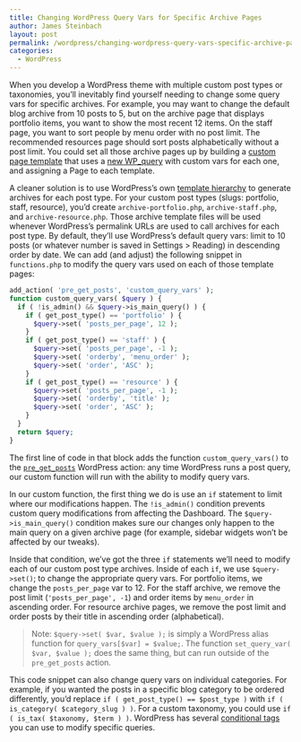 ```yaml
---
title: Changing WordPress Query Vars for Specific Archive Pages
author: James Steinbach
layout: post
permalink: /wordpress/changing-wordpress-query-vars-specific-archive-pages/
categories:
  - WordPress
---
```

When you develop a WordPress theme with multiple custom post types or taxonomies, you&#8217;ll inevitably find yourself needing to change some query vars for specific archives. For example, you may want to change the default blog archive from 10 posts to 5, but on the archive page that displays portfolio items, you want to show the most recent 12 items. On the staff page, you want to sort people by menu order with no post limit. The recommended resources page should sort posts alphabetically without a post limit. You could set all those archive pages up by building a <a title="WordPress Codex: Custom Page Template" href="https://developer.wordpress.org/themes/template-files-section/page-template-files/" target="_blank">custom page template</a> that uses a <a title="WordPress Codex: WP_Query" href="http://codex.wordpress.org/Class_Reference/WP_Query" target="_blank">new WP_query</a> with custom vars for each one, and assigning a Page to each template.

A cleaner solution is to use WordPress&#8217;s own <a title="WordPress Codex: Template Hierarchy" href="http://codex.wordpress.org/Template_Hierarchy" target="_blank">template hierarchy</a> to generate archives for each post type. For your custom post types (slugs: portfolio, staff, resource), you&#8217;d create `archive-portfolio.php`, `archive-staff.php`, and `archive-resource.php`. Those archive template files will be used whenever WordPress&#8217;s permalink URLs are used to call archives for each post type. By default, they&#8217;ll use WordPress&#8217;s default query vars: limit to 10 posts (or whatever number is saved in Settings > Reading) in descending order by date. We can add (and adjust) the following snippet in `functions.php` to modify the query vars used on each of those template pages:

~~~php
add_action( 'pre_get_posts', 'custom_query_vars' );
function custom_query_vars( $query ) {
  if ( !is_admin() && $query->is_main_query() ) {
    if ( get_post_type() == 'portfolio' ) {
      $query->set( 'posts_per_page', 12 );
    }
    if ( get_post_type() == 'staff' ) {
      $query->set( 'posts_per_page', -1 );
      $query->set( 'orderby', 'menu_order' );
      $query->set( 'order', 'ASC' );
    }
    if ( get_post_type() == 'resource' ) {
      $query->set( 'posts_per_page', -1 );
      $query->set( 'orderby', 'title' );
      $query->set( 'order', 'ASC' );
    }
  }
  return $query;
}
~~~

The first line of code in that block adds the function `custom_query_vars()` to the <a title="WordPress Codex: Action - pre_get_posts" href="http://codex.wordpress.org/Plugin_API/Action_Reference/pre_get_posts" target="_blank">`pre_get_posts`</a> WordPress action: any time WordPress runs a post query, our custom function will run with the ability to modify query vars.

In our custom function, the first thing we do is use an `if` statement to limit where our modifications happen. The `!is_admin()` condition prevents custom query modifications from affecting the Dashboard. The `$query->is_main_query()` condition makes sure our changes only happen to the main query on a given archive page (for example, sidebar widgets won&#8217;t be affected by our tweaks).

Inside that condition, we&#8217;ve got the three `if` statements we&#8217;ll need to modify each of our custom post type archives. Inside of each `if`, we use `$query->set()`; to change the appropriate query vars. For portfolio items, we change the `posts_per_page` var to 12. For the staff archive, we remove the post limit (`'posts_per_page', -1`) and order items by `menu_order` in ascending order. For resource archive pages, we remove the post limit and order posts by their title in ascending order (alphabetical).

> Note: `$query->set( $var, $value );` is simply a WordPress alias function for `query_vars[$var] = $value;`. The function `set_query_var( $var, $value );` does the same thing, but can run outside of the `pre_get_posts` action.

This code snippet can also change query vars on individual categories. For example, if you wanted the posts in a specific blog category to be ordered differently, you&#8217;d replace `if ( get_post_type() == $post_type )` with `if ( is_category( $category_slug ) )`. For a custom taxonomy, you could use `if ( is_tax( $taxonomy, $term ) )`. WordPress has several <a title="WordPress Codex: Conditional Tags" href="http://codex.wordpress.org/Conditional_Tags" target="_blank">conditional tags</a> you can use to modify specific queries.
